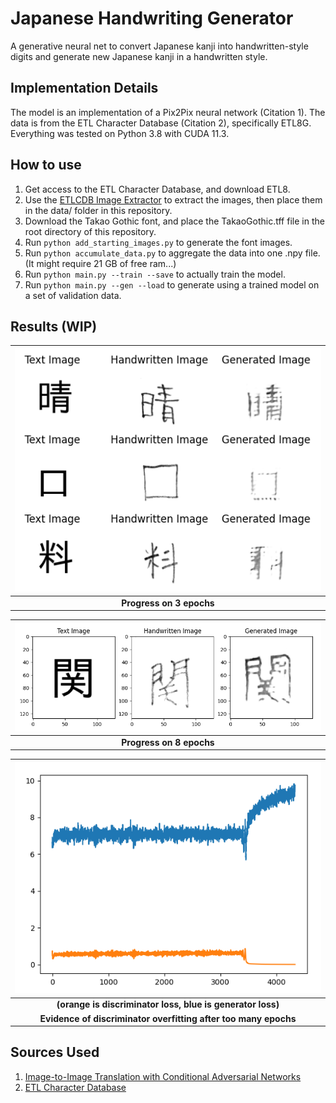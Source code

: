 # Japanese Handwriting Generator
A generative neural net to convert Japanese kanji into handwritten-style digits and generate new Japanese kanji in a handwritten style.

## Implementation Details
The model is an implementation of a Pix2Pix neural network (Citation 1). The data is from the ETL Character Database (Citation 2), specifically ETL8G. Everything was tested on Python 3.8 with CUDA 11.3.

## How to use
1. Get access to the ETL Character Database, and download ETL8.
2. Use the [ETLCDB Image Extractor](https://github.com/choo/etlcdb-image-extractor) to extract the images, then place them in the data/ folder in this repository.
3. Download the Takao Gothic font, and place the TakaoGothic.tff file in the root directory of this repository.
4. Run `python add_starting_images.py` to generate the font images.
5. Run `python accumulate_data.py` to aggregate the data into one .npy file. (It might require 21 GB of free ram...)
6. Run `python main.py --train --save` to actually train the model.
6. Run `python main.py --gen --load` to generate using a trained model on a set of validation data.

## Results (WIP)
| ![Epoch 3](epoch3.png) |
|:--:|
| <b>Progress on 3 epochs</b>|

| ![Epoch 8](epoch8.png) |
|:--:|
| <b>Progress on 8 epochs</b>|

| ![Discriminator Overfit](discriminator_overfit.png) |
|:--:|
| <b>(orange is discriminator loss, blue is generator loss)</b>|
| <b>Evidence of discriminator overfitting after too many epochs</b>|

## Sources Used
1. [Image-to-Image Translation with Conditional Adversarial Networks](https://arxiv.org/abs/1611.07004)
2. [ETL Character Database](http://etlcdb.db.aist.go.jp/)